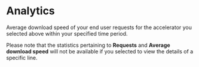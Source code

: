 # Analytics

Average download speed of your end user requests for the accelerator you selected above within your specified time period.

Please note that the statistics pertaining to **Requests** and **Average download speed** will not be available if you selected to view the details of a specific line.
